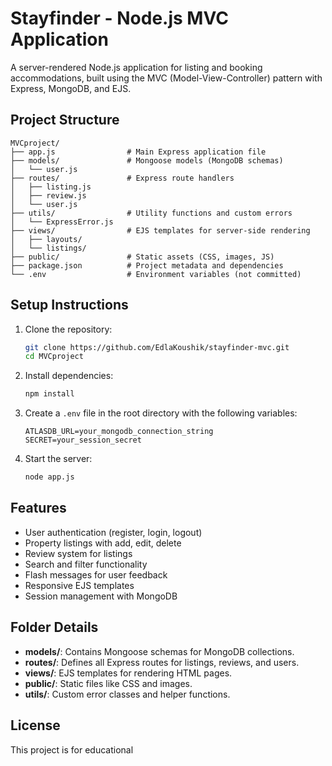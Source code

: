 # Stayfinder - Node.js MVC Application

A server-rendered Node.js application for listing and booking accommodations, built using the MVC (Model-View-Controller) pattern with Express, MongoDB, and EJS.

## Project Structure

```
MVCproject/
├── app.js                # Main Express application file
├── models/               # Mongoose models (MongoDB schemas)
│   └── user.js
├── routes/               # Express route handlers
│   ├── listing.js
│   ├── review.js
│   └── user.js
├── utils/                # Utility functions and custom errors
│   └── ExpressError.js
├── views/                # EJS templates for server-side rendering
│   ├── layouts/
│   └── listings/
├── public/               # Static assets (CSS, images, JS)
├── package.json          # Project metadata and dependencies
└── .env                  # Environment variables (not committed)
```

## Setup Instructions

1. Clone the repository:
   ```bash
   git clone https://github.com/EdlaKoushik/stayfinder-mvc.git
   cd MVCproject
   ```
2. Install dependencies:
   ```bash
   npm install
   ```
3. Create a `.env` file in the root directory with the following variables:
   ```
   ATLASDB_URL=your_mongodb_connection_string
   SECRET=your_session_secret
   ```
4. Start the server:
   ```bash
   node app.js
   ```

## Features
- User authentication (register, login, logout)
- Property listings with add, edit, delete
- Review system for listings
- Search and filter functionality
- Flash messages for user feedback
- Responsive EJS templates
- Session management with MongoDB

## Folder Details

- **models/**: Contains Mongoose schemas for MongoDB collections.
- **routes/**: Defines all Express routes for listings, reviews, and users.
- **views/**: EJS templates for rendering HTML pages.
- **public/**: Static files like CSS and images.
- **utils/**: Custom error classes and helper functions.

## License

This project is for educational

